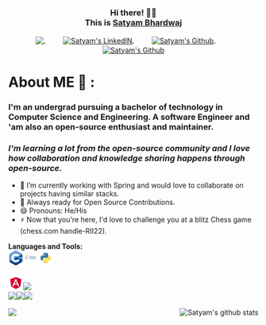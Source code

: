 <!-- head -->
<div >
  <div align="center">  
    <h3>Hi there! 👋😄<br>This is <ins>Satyam Bhardwaj</ins> <br></h3>
    <a href="mailto:stmbhardwaj@gmail.com">  
      <img align="center" width="60px" src="https://media.giphy.com/media/aOften89vRbG/giphy.gif" /> 
    </a>&nbsp;&nbsp;&nbsp;&nbsp;&nbsp;&nbsp;&nbsp;&nbsp;
    <a href="https://www.linkedin.com/in/ramessesii/">
      <img padding="10px" align="center" alt="Satyam's LinkedIN" width="60px" src="https://raw.githubusercontent.com/peterthehan/peterthehan/master/assets/linkedin.svg" />
    </a> &nbsp;&nbsp;&nbsp;&nbsp;&nbsp;&nbsp;&nbsp;&nbsp;
    <a href="https://github.com/ramessesii2">
      <img align="center" alt="Satyam's Github" width="60px" src="https://cdn.jsdelivr.net/npm/simple-icons@v3/icons/github.svg" />
    </a>&nbsp;&nbsp;&nbsp;&nbsp;&nbsp;&nbsp;&nbsp;&nbsp;
    <a href="https://twitter.com/ramesses_II2">
      <img align="center" alt="Satyam's Github" width="60px" src="https://cdn.jsdelivr.net/npm/simple-icons@v3/icons/twitter.svg" />
    </a>
  </div>
  
<!--  body -->
  # About ME 💬 :

<!-- <img hight="400" width="500" alt="GIF" align="right" src="https://giphy.com/gifs/death-note-light-yagami-EcnAlQcGnZq9y"> -->
### I'm an undergrad pursuing a bachelor of technology in Computer Science and Engineering. A software Engineer and 'am also an open-source enthusiast and maintainer. <br>
### <i>I'm learning a lot from the open-source community and I love how collaboration and knowledge sharing happens through open-source.</i>

- 🌱 I’m currently working with Spring and would love to collaborate on projects having similar stacks.
-  👯 Always ready for Open Source Contributions.
-  😄 Pronouns: He/His
- ⚡  Now that you're here, I'd love to challenge you at a blitz Chess game (chess.com handle-RII22).

<!--   Techs and tools -->
**Languages and Tools:**  
<code><img height="30" src="https://raw.githubusercontent.com/github/explore/80688e429a7d4ef2fca1e82350fe8e3517d3494d/topics/cpp/cpp.png"></code><code><img height="30" src="https://raw.githubusercontent.com/github/explore/80688e429a7d4ef2fca1e82350fe8e3517d3494d/topics/java/java.png"></code><code><img height="30" src="https://raw.githubusercontent.com/github/explore/80688e429a7d4ef2fca1e82350fe8e3517d3494d/topics/python/python.png"></code><br>
 <code>
<img height="30" src="https://raw.githubusercontent.com/github/explore/80688e429a7d4ef2fca1e82350fe8e3517d3494d/topics/angular/angular.png"></code><code><img height="30" src="https://pbs.twimg.com/profile_images/1235868806079057921/fTL08u_H_400x400.png"></code><br>
<img height="40" src="https://cdn3.iconfinder.com/data/icons/blue-ulitto/128/Developer_files_Bash_Shell_Script-512.png"></code><img height="30" src="https://upload.wikimedia.org/wikipedia/commons/thumb/3/3f/Git_icon.svg/1024px-Git_icon.svg.png"></code><img height="30" src="https://e7.pngegg.com/pngimages/170/924/png-clipart-microsoft-sql-server-microsoft-azure-sql-database-microsoft-text-logo-thumbnail.png"></code>

<!-- stats -->
<a href="https://github.com/ramessesII2">
  <img align="left" src="https://github-readme-stats.vercel.app/api/top-langs/?username=ramessesII2&theme=dark&hide_langs_below=1" />
</a>
<a href="https://github.com/ramessesII2">
 <img align="right" src="https://github-readme-stats.vercel.app/api?username=ramessesII2&show_icons=true&theme=radical&line_height=27" alt="Satyam's github stats"/>
</a>

</div>

